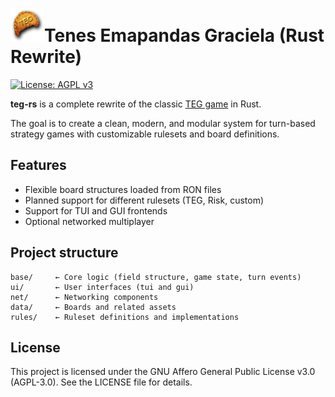 ![icon](https://github.com/wfx/teg/blob/master/docs/assets/teg_icono.png)Tenes Emapandas Graciela (Rust Rewrite)
=========================================

[![License: AGPL v3](https://img.shields.io/badge/License-AGPL%20v3-blue.svg)](https://www.gnu.org/licenses/agpl-3.0)

**teg-rs** is a complete rewrite of the classic [TEG game](https://github.com/wfx/teg) in Rust.

The goal is to create a clean, modern, and modular system for turn-based strategy games with customizable rulesets and board definitions.

## Features

- Flexible board structures loaded from RON files
- Planned support for different rulesets (TEG, Risk, custom)
- Support for TUI and GUI frontends
- Optional networked multiplayer

## Project structure

```text
base/     ← Core logic (field structure, game state, turn events)
ui/       ← User interfaces (tui and gui)
net/      ← Networking components
data/     ← Boards and related assets
rules/    ← Ruleset definitions and implementations
```

## License ##

This project is licensed under the GNU Affero General Public License v3.0 (AGPL-3.0).
See the LICENSE file for details.
